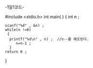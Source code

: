    -1일1코드-

#include <stdio.h>
int main( )
 {
    int n ;

    scanf("%d" , &n) ;
    while(n !=0)
     {
      printf("%d\n" , n) ;  //n--를 해도된다.
         n=n-1 ;
      }
    return 0 ;
 }